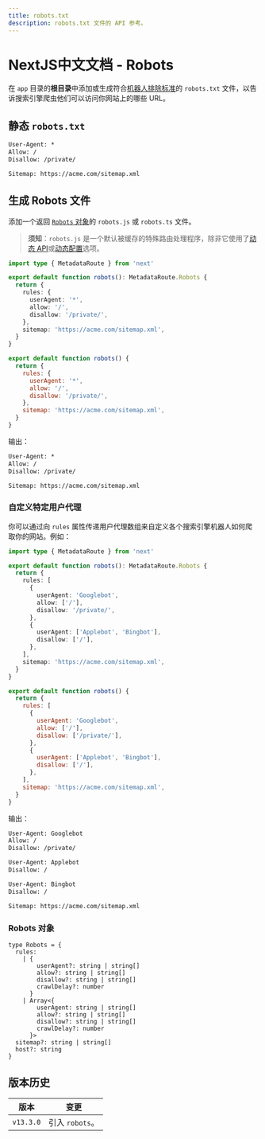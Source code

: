 ```yaml
---
title: robots.txt
description: robots.txt 文件的 API 参考。
---
```


# NextJS中文文档 - Robots

在 `app` 目录的**根目录**中添加或生成符合[机器人排除标准](https://en.wikipedia.org/wiki/Robots.txt#Standard)的 `robots.txt` 文件，以告诉搜索引擎爬虫他们可以访问你网站上的哪些 URL。

## 静态 `robots.txt`

```txt
User-Agent: *
Allow: /
Disallow: /private/

Sitemap: https://acme.com/sitemap.xml
```

## 生成 Robots 文件

添加一个返回 [`Robots` 对象](#robots-对象)的 `robots.js` 或 `robots.ts` 文件。

> **须知**：`robots.js` 是一个默认被缓存的特殊路由处理程序，除非它使用了[动态 API](/nextjs-cn/app/deep-dive/caching#dynamic-apis)或[动态配置](/nextjs-cn/app/deep-dive/caching#segment-config-options)选项。

```ts switcher
import type { MetadataRoute } from 'next'

export default function robots(): MetadataRoute.Robots {
  return {
    rules: {
      userAgent: '*',
      allow: '/',
      disallow: '/private/',
    },
    sitemap: 'https://acme.com/sitemap.xml',
  }
}
```

```js switcher
export default function robots() {
  return {
    rules: {
      userAgent: '*',
      allow: '/',
      disallow: '/private/',
    },
    sitemap: 'https://acme.com/sitemap.xml',
  }
}
```

输出：

```txt
User-Agent: *
Allow: /
Disallow: /private/

Sitemap: https://acme.com/sitemap.xml
```

### 自定义特定用户代理

你可以通过向 `rules` 属性传递用户代理数组来自定义各个搜索引擎机器人如何爬取你的网站。例如：

```ts switcher
import type { MetadataRoute } from 'next'

export default function robots(): MetadataRoute.Robots {
  return {
    rules: [
      {
        userAgent: 'Googlebot',
        allow: ['/'],
        disallow: '/private/',
      },
      {
        userAgent: ['Applebot', 'Bingbot'],
        disallow: ['/'],
      },
    ],
    sitemap: 'https://acme.com/sitemap.xml',
  }
}
```

```js switcher
export default function robots() {
  return {
    rules: [
      {
        userAgent: 'Googlebot',
        allow: ['/'],
        disallow: ['/private/'],
      },
      {
        userAgent: ['Applebot', 'Bingbot'],
        disallow: ['/'],
      },
    ],
    sitemap: 'https://acme.com/sitemap.xml',
  }
}
```

输出：

```txt
User-Agent: Googlebot
Allow: /
Disallow: /private/

User-Agent: Applebot
Disallow: /

User-Agent: Bingbot
Disallow: /

Sitemap: https://acme.com/sitemap.xml
```

### Robots 对象

```tsx
type Robots = {
  rules:
    | {
        userAgent?: string | string[]
        allow?: string | string[]
        disallow?: string | string[]
        crawlDelay?: number
      }
    | Array<{
        userAgent: string | string[]
        allow?: string | string[]
        disallow?: string | string[]
        crawlDelay?: number
      }>
  sitemap?: string | string[]
  host?: string
}
```

## 版本历史

| 版本      | 变更            |
| --------- | --------------- |
| `v13.3.0` | 引入 `robots`。 |
